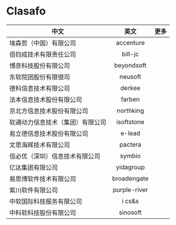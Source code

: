 # Clasafo

中文|英文|更多
---|:--:|---:
埃森哲（中国）有限公司|accenture|
佰钧成技术有限责任公司|bill-jc|
博彦科技股份有限公司|beyondsoft|
东软院团股份有限很司|neusoft|
德科信息技术有限公司|derkee|
法本信息技术股份有限公司|farben|
京北方信息技术股份有限公司|northking|
软通动力信息技术（集团）有限公司|isoftstone|
易立德信息技术股份有限公司|e-lead|
文思海辉技术有限公司|pactera|
信必优（深圳）信息技术有限公司|symbio|
亿达集团有限公司|yidagroup|
易思博软件技术有限公司|broadengate|
紫川软件有限公司|purple-river|
中软国际科技服务有限公司|i cs&s|
中科软科技股份有限公司|sinosoft|
